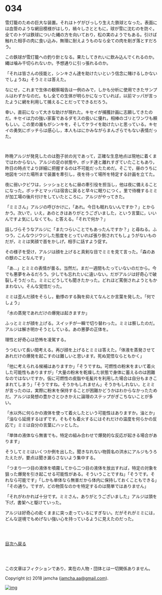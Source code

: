 

# 034

雪灯籠のための巨大な装置。それはトゲがびっしり生えた鉄球となった。表面には血管のような網目模様がはしり，禍々しさとともに，球が雪に沈むのを防ぐ。全てのトゲは鉄球についた縄の方を向いており，松の実のようでもある。引けば触れた相手の肉に食い込み，無理に耐えようものなら全ての肉を削ぎ落とすだろう。  

この鉄球が雪灯籠への釣り針となる。果たしてきれいに飲み込んでくれるのか。縄は噛み千切られないか。予想通りに引っ張れるのか。  

「それは皆さんの技能と，シンキさん達を助けたいという信念に賭けるしかないでしょうね」そうミミは答えた。  

なにせ，これまで生体の観察報告は一例のみで，しかも分析に使用できたサンプルはわずかなのだ。もし全ての生体が明らかになっていれば，以前マッパが言ったように網を利用して捕えることだってできるだろう。  

幸い，直前になって大きな助けが現れた。キセイが捕獲計画に志願してきたのだ。キセイは力の強い家畜であるダモスの扱いに優れ，相棒のゴリとワンワも頼もしい。この里の誰もがシンキを，そしてケライを助けたいと思っている。キセイの勇気にボッチらは感心し，本人もはにかみながらまんざらでもない表情だった。  

<br>  

昨晩アルジが発見したのは胞子状の光であって，正確な生息地点は現地に着くまではわからない。アルジの足の状態や，ボッチ達と離れすぎていたこともあり，昨日の時点でより詳細に把握するのは不可能だったためだ。そこで，昼のうちに地図をつけた場所まで装置を牽引し，夜を待って場所を特定する計画を立てた。  

夜に弱いクビワは，シッショとともに昼の牽引役を担当し，他は夜に備えることになった。ボッチとマッパは宿舎に戻ると早々に眠りにつく。里で待機するミミが加工場の後片付けをしていたところに，アルジがやってきた。  

「ミミさん」アルジの呼びかけに，「あれ。今日も眠れないんですか？」とからかう。次いで，いえ，あのときはありがとうございました，という言葉に，いいんですよ気にしなくても，と答える。「それで何か？」  

話しづらそうなアルジに「またつらいことでもあったんですか？」と尋ねる。ふつう，こんなウジウジした態度をとっていれば張り倒されてもしょうがないものだが，ミミは笑顔で首をかしげ，相手に話すよう促す。  

その様子を受け，アルジは顔を上げると真剣な目でミミを見て言った。「森のあの獣のことなんです」  

「あ…」とミミの表情が曇る。当然だ。まだ一週間もたっていないのだから。今でも悪夢をみるだろう。少しでも忘れたいに違いない。だがアルジは好奇心で破裂しそうだった。ミミにどうしても聞きたかった。どれほど罵倒されようともかまわない。そんな覚悟だった。  

ミミは歪んだ顔をそらし，動悸のする胸を抑えてなんとか言葉を発した。「何でしょう」  

「水の蒸発であれだけの爆発は起きますか」  

ふっとミミが顔を上げる。スイッチが一瞬で切り替わった。ミミは察したのだ。アルジは解き明かそうとしている。あの悪夢の正体を。  

理性と好奇心は恐怖を凌駕する。  

うつむいて長い間考える。再び顔を上げるとミミは答えた。「体液を蒸発させてあれだけの爆発を起こすのは難しいと思います。死ぬ覚悟ならともかく」  

「他に考えられる候補はありますか」「そうですね。可燃性の粉末をまいて着火した可能性もありますが」「大量の粉末を乾燥した状態で身体に蓄えるのは困難なのではないですか。仮に可燃性の皮脂や毛髪片を利用した場合は自分もまきこまれてしまう」「そうですね，そうかもしれません」そうかもしれない，とミミが言ったのは，実際に粉末を保持することが困難かどうかはわからなかったためだ。アルジは発想の豊かさとひきかえに論理のステップがぎこちないことが多い。  

「水以外に何らかの液体を使って着火したという可能性はありますか。油とか」「油なら延焼するはずです。そもそも着火するにはそれだけの温度を何らかの反応で」ミミは自分の言葉にハッとした。  

「単体の液体なら無害でも，特定の組み合わせで爆発的な反応が起きる場合があります」  

そうしてミミはいくつか例を出した。聞きなれない物質名の洪水にアルジもうろたえたが，要点は聞き漏らさないよう集中する。  

「つまり一つ目の液体を噴霧してから二つ目の液体を放出すれば，特定の対象を狙った爆発を引き起こせる可能性がある。そういうことですね」「そうです。それなら可能です」「しかも単体なら無害だから体内に保持しておくこともできる」「その通り。ですが，どの物質なのかを特定するのは簡単ではありません」  

「それがわかれば十分です。ミミさん，ありがとうございました」アルジは頭を下げ，書架へと駆けていった。  

アルジは好奇心の赴くままに突っ走っているにすぎない。だがそれがミミには，どんな逆境でもめげない強い心を持っているように見えたのだった。  

<br>  
<br>  

[目次へ戻る](https://github.com/jamcha-aa/OblivionReports/blob/master/README.md)  

<br>  
<br>  

この文章はフィクションであり，実在の人物・団体とは一切関係ありません。  

Copyright (c) 2018 jamcha (jamcha.aa@gmail.com).  

[![img](http://i.creativecommons.org/l/by-nc-sa/4.0/88x31.png)](http://creativecommons.org/licenses/by-nc-sa/4.0/deed)  

